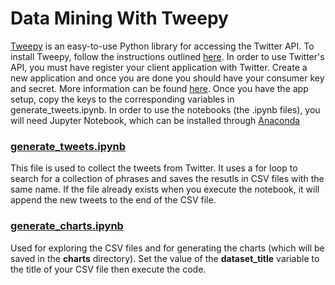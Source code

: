 # Data Mining With Tweepy

[Tweepy](https://www.tweepy.org/) is an easy-to-use Python library for accessing the Twitter API. To install Tweepy, follow the instructions outlined [here](https://docs.tweepy.org/en/latest/install.html). In order to use Twitter's API, you must have register your client application with Twitter. Create a new application and once you are done you should have your consumer key and secret. More information can be found [here](https://developer.twitter.com/en/apply-for-access). Once you have the app setup, copy the keys to the corresponding variables in generate_tweets.ipynb. In order to use the notebooks (the .ipynb files), you will need Jupyter Notebook, which can be installed through [Anaconda](https://docs.anaconda.com/anaconda/install/)

### [generate_tweets.ipynb](https://github.com/aennisjr/data-mining-with-tweepy/blob/main/generate_tweets.ipynb)
This file is used to collect the tweets from Twitter. It uses a for loop to search for a collection of phrases and saves the resutls in CSV files with the same name. If the file already exists when you execute the notebook, it will append the new tweets to the end of the CSV file.

### [generate_charts.ipynb](https://github.com/aennisjr/data-mining-with-tweepy/blob/main/generate_charts.ipynb)
Used for exploring the CSV files and for generating the charts (which will be saved in the **charts** directory). Set the value of the **dataset_title** variable to the title of your CSV file then execute the code.
